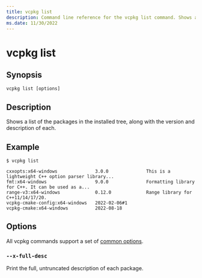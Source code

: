 ```yaml
---
title: vcpkg list
description: Command line reference for the vcpkg list command. Shows a list of the packages in the installed tree, along with the version and description of each.
ms.date: 11/30/2022
---
```

# vcpkg list

## Synopsis

```no-highlight
vcpkg list [options]
```

## Description

Shows a list of the packages in the installed tree, along with the version and description of each.

## Example

```no-highlight
$ vcpkg list

cxxopts:x64-windows              3.0.0              This is a lightweight C++ option parser library...
fmt:x64-windows                  9.0.0              Formatting library for C++. It can be used as a...
range-v3:x64-windows             0.12.0             Range library for C++11/14/17/20.
vcpkg-cmake-config:x64-windows   2022-02-06#1
vcpkg-cmake:x64-windows          2022-08-18
```

## Options

All vcpkg commands support a set of [common options](https://github.com/microsoft/vcpkg/blob/5fac018507e67a8b98141b9d4cebeb07c9bd5cba/docs/commands/common-options.md).

### `--x-full-desc`

Print the full, untruncated description of each package.
